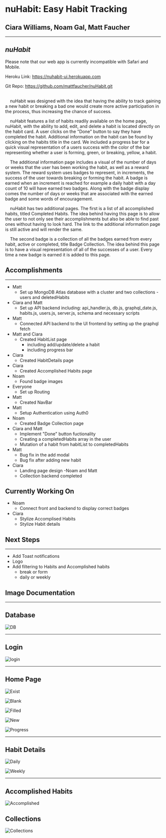 # **nuHabit**: Easy Habit Tracking

## Ciara Williams, Noam Gal, Matt Faucher

---

## **_nuHabit_**

Please note that our web app is currently incompatible with Safari and Mobile.

Heroku Link: https://nuhabit-ui.herokuapp.com

Git Repo: https://github.com/mattfaucher/nuHabit.git
<br>
<br>

&nbsp;&nbsp;&nbsp;&nbsp;nuHabit was designed with the idea that having the ability to track gaining a new habit or breaking a bad one would create more active participation in the process, thus increasing the chance of success.

&nbsp;&nbsp;&nbsp;&nbsp;nuHabit features a list of habits readily available on the home page, nuHabit, with the ability to add, edit, and delete a habit is located directly on the habit card. A user clicks on the "Done" button to say they have completed the habit. Additional information on the habit can be found by clicking on the habits title in the card. We included a progress bar for a quick visual representation of a users success with the color of the bar representing whether a user is forming, green, or breaking, yellow, a habit.

&nbsp;&nbsp;&nbsp;&nbsp;The additional information page includes a visual of the number of days or weeks that the user has been working the habit, as well as a reward system. The reward system uses badges to represent, in increments, the success of the user towards breaking or forming the habit. A badge is earned when an increment is reached for example a daily habit with a day count of 10 will have earned two badges. Along with the badge display comes the number of days or weeks that are associated with the earned badge and some words of encouragement.

&nbsp;&nbsp;&nbsp;&nbsp;nuHabit has two additional pages. The first is a list of all accomplished habits, titled Completed Habits. The idea behind having this page is to allow the user to not only see their accomplishments but also be able to find past ones without having to look hard. The link to the additional information page is still active and will render the same.

&nbsp;&nbsp;&nbsp;&nbsp;The second badge is a collection of all the badges earned from every habit, active or completed, title Badge Collection. The idea behind this page is to have a visual representation of all of the successes of a user. Every time a new badge is earned it is added to this page.

## **Accomplishments**

---

- Matt
  - Set up MongoDB Atlas database with a cluster and two collections - users and deletedHabits
- Ciara and Matt
  - Set up API backend including: api_handler.js, db.js, graphql_date.js, habits.js, users.js, server.js, schema and necessary scripts
- Matt
  - Connected API backend to the UI frontend by setting up the graphql fetch
- Matt and Ciara
  - Created HabitList page
    - including add/update/delete a habit
    - including progress bar
- Ciara
  - Created HabitDetails page
- Ciara
  - Created Accomplished Habits page
- Noam
  - Found badge images
- Everyone
  - Set up Routing
- Matt
  - Created NavBar
- Matt
  - Setup Authentication using Auth0
- Noam
  - Created Badge Collection page
- Ciara and Matt
  - Implement "Done" button fuctionality
  - Creating a completedHabits array in the user
  - Mutation of a habit from habitList to completedHabits
- Matt
  - Bug fix in the add modal
  - Bug fix after adding new habit
- Ciara
  - Landing page design
-Noam and Matt
  - Collection backend completed

## **Currently Working On**

- Noam
  - Connect front and backend to display correct badges
- Ciara
  - Stylize Accomplised Habits
  - Stylize Habit details



## **Next Steps**

---


- Add Toast notifications
- Logo
- Add filtering to Habits and Accomplished habits
  - break or form
  - daily or weekly

## **Image Documentation**

---

## Database

![DB](/readme-images/DB.png)

---

## Login

![login](/readme-images/Login.png)

---

## Home Page

![Exist](/readme-images/Existing.png)

![Blank](/readme-images/BlankModal.png)

![Filled](/readme-images/FilledModal.png)

![New](/readme-images/NewHabitAdded.png)

![Progress](/readme-images/ProgressBarDifference.png)

---

## Habit Details

![Daily](/readme-images/Daily.png)

![Weekly](/readme-images/Weekly.png)

---

## Accomplished Habits

![Accomplished](/readme-images/NoAccomplishedHabits.png)

## Collections

![Collections](/readme-images/SH_Collections.png)
